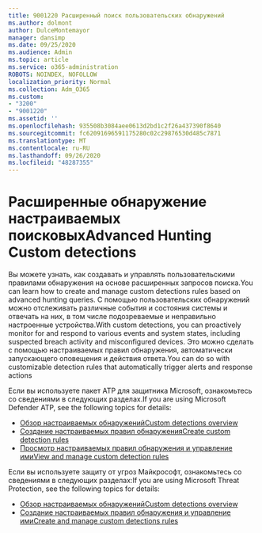 ```yaml
---
title: 9001220 Расширенный поиск пользовательских обнаружений
ms.author: dolmont
author: DulceMontemayor
manager: dansimp
ms.date: 09/25/2020
ms.audience: Admin
ms.topic: article
ms.service: o365-administration
ROBOTS: NOINDEX, NOFOLLOW
localization_priority: Normal
ms.collection: Adm_O365
ms.custom:
- "3200"
- "9001220"
ms.assetid: ''
ms.openlocfilehash: 935508b3084aee0613d2bd1c2f26a437390f8640
ms.sourcegitcommit: fc62091696591175280c02c29876530d485c7871
ms.translationtype: MT
ms.contentlocale: ru-RU
ms.lasthandoff: 09/26/2020
ms.locfileid: "48287355"
---
```

# <a name="advanced-hunting-custom-detections"></a><span data-ttu-id="fed75-102">Расширенные обнаружение настраиваемых поисковых</span><span class="sxs-lookup"><span data-stu-id="fed75-102">Advanced Hunting Custom detections</span></span>

<span data-ttu-id="fed75-103">Вы можете узнать, как создавать и управлять пользовательскими правилами обнаружения на основе расширенных запросов поиска.</span><span class="sxs-lookup"><span data-stu-id="fed75-103">You can learn how to create and manage custom detections rules based on advanced hunting queries.</span></span> <span data-ttu-id="fed75-104">С помощью пользовательских обнаружений можно отслеживать различные события и состояния системы и отвечать на них, в том числе подозреваемые и неправильно настроенные устройства.</span><span class="sxs-lookup"><span data-stu-id="fed75-104">With custom detections, you can proactively monitor for and respond to various events and system states, including suspected breach activity and misconfigured devices.</span></span> <span data-ttu-id="fed75-105">Это можно сделать с помощью настраиваемых правил обнаружения, автоматически запускающего оповещения и действия ответа.</span><span class="sxs-lookup"><span data-stu-id="fed75-105">You can do so with customizable detection rules that automatically trigger alerts and response actions</span></span>
  
<span data-ttu-id="fed75-106">Если вы используете пакет ATP для защитника Microsoft, ознакомьтесь со сведениями в следующих разделах.</span><span class="sxs-lookup"><span data-stu-id="fed75-106">If you are using Microsoft Defender ATP, see the following topics for details:</span></span> 
- [<span data-ttu-id="fed75-107">Обзор настраиваемых обнаружений</span><span class="sxs-lookup"><span data-stu-id="fed75-107">Custom detections overview</span></span>](https://docs.microsoft.com/windows/security/threat-protection/microsoft-defender-atp/overview-custom-detections)
- [<span data-ttu-id="fed75-108">Создание настраиваемых правил обнаружения</span><span class="sxs-lookup"><span data-stu-id="fed75-108">Create custom detection rules</span></span>](https://docs.microsoft.com/windows/security/threat-protection/microsoft-defender-atp/custom-detection-rules)
- [<span data-ttu-id="fed75-109">Просмотр настраиваемых правил обнаружения и управление ими</span><span class="sxs-lookup"><span data-stu-id="fed75-109">View and manage custom detection rules</span></span>](https://docs.microsoft.com/windows/security/threat-protection/microsoft-defender-atp/custom-detections-manage)

<span data-ttu-id="fed75-110">Если вы используете защиту от угроз Майкрософт, ознакомьтесь со сведениями в следующих разделах:</span><span class="sxs-lookup"><span data-stu-id="fed75-110">If you are using Microsoft Threat Protection, see the following topics for details:</span></span> 
- [<span data-ttu-id="fed75-111">Обзор настраиваемых обнаружений</span><span class="sxs-lookup"><span data-stu-id="fed75-111">Custom detections overview</span></span>](https://docs.microsoft.com/microsoft-365/security/mtp/custom-detections-overview)
- [<span data-ttu-id="fed75-112">Создание настраиваемых правил обнаружения и управление ими</span><span class="sxs-lookup"><span data-stu-id="fed75-112">Create and manage custom detections rules</span></span>](https://docs.microsoft.com/microsoft-365/security/mtp/custom-detection-rules)
